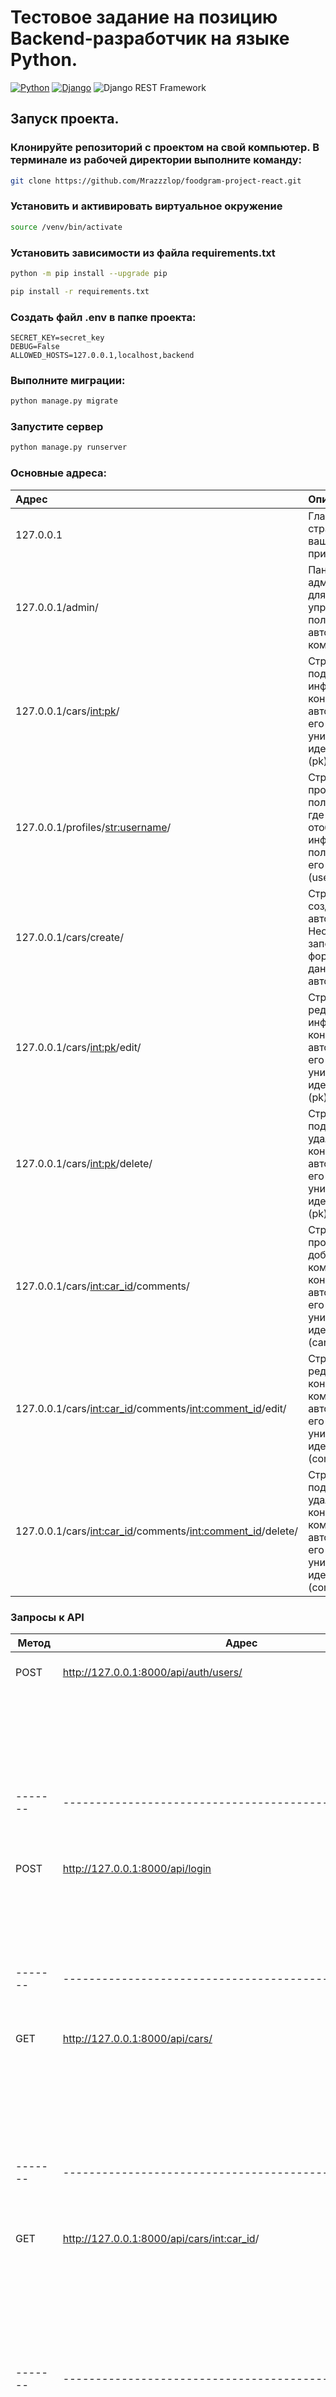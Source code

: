 # Тестовое задание на позицию Backend-разработчик на языке Python.



[![Python](https://img.shields.io/badge/-Python-464646?style=flat&logo=Python&logoColor=56C0C0&color=008080)](https://www.python.org/)
[![Django](https://img.shields.io/badge/-Django-464646?style=flat&logo=Django&logoColor=56C0C0&color=008080)](https://www.djangoproject.com/)
![Django REST Framework](https://img.shields.io/badge/-Django%20REST%20Framework-464646?style=flat&logo=Django%20REST%20Framework&logoColor=56C0C0&color=008080)

## Запуск проекта.

### Клонируйте репозиторий с проектом на свой компьютер. В терминале из рабочей директории выполните команду:
```bash
git clone https://github.com/Mrazzzlop/foodgram-project-react.git
```

### Установить и активировать виртуальное окружение

```bash
source /venv/bin/activate
```

### Установить зависимости из файла requirements.txt

```bash
python -m pip install --upgrade pip
```
```bash
pip install -r requirements.txt
```
### Создать файл .env в папке проекта:
```.env
SECRET_KEY=secret_key
DEBUG=False
ALLOWED_HOSTS=127.0.0.1,localhost,backend
```

### Выполните миграции:
```bash
python manage.py migrate
```
### Запустите сервер 
```bash
python manage.py runserver
```
### Основные адреса: 

| Адрес                                      | Описание                                                                                     |
|:------------------------------------------|:----------------------------------------------------------------------------------------------|
| 127.0.0.1                                | Главная страница вашего веб-приложения.                                                    |
| 127.0.0.1/admin/                        | Панель администратора для входа и управления пользователями, автомобилями и комментариями. |
| 127.0.0.1/cars/<int:pk>/                | Страница с подробной информацией о конкретном автомобиле по его уникальному идентификатору (pk). |
| 127.0.0.1/profiles/<str:username>/      | Страница профиля пользователя, где отображается информация о пользователе по его имени (username). |
| 127.0.0.1/cars/create/                  | Страница для создания нового автомобиля. Необходимо заполнить форму с данными автомобиля.  |
| 127.0.0.1/cars/<int:pk>/edit/           | Страница для редактирования информации о конкретном автомобиле по его уникальному идентификатору (pk). |
| 127.0.0.1/cars/<int:pk>/delete/         | Страница для подтверждения удаления конкретного автомобиля по его уникальному идентификатору (pk). |
| 127.0.0.1/cars/<int:car_id>/comments/   | Страница для просмотра и добавления комментариев к конкретному автомобилю по его уникальному идентификатору (car_id). |
| 127.0.0.1/cars/<int:car_id>/comments/<int:comment_id>/edit/ | Страница для редактирования конкретного комментария к автомобилю по его уникальному идентификатору (comment_id). |
| 127.0.0.1/cars/<int:car_id>/comments/<int:comment_id>/delete/ | Страница для подтверждения удаления конкретного комментария к автомобилю по его уникальному идентификатору (comment_id). |
### Запросы к API

| Метод | Адрес                                      | Описание                                                                                     |
|-------|-------------------------------------------|----------------------------------------------------------------------------------------------|
| POST  | http://127.0.0.1:8000/api/auth/users/   | Регистрация нового пользователя.                                                             |
|       |                                           | ```json { "email": "user@example.com", "username": "string", "password": "string" } ```   |
|-------|-------------------------------------------|----------------------------------------------------------------------------------------------|
| POST  | http://127.0.0.1:8000/api/login          | Аутентификация пользователя (PyJWT).                                                         |
|       |                                           | ```json { "email": "string", "password": "string" } ```                                   |
|-------|-------------------------------------------|----------------------------------------------------------------------------------------------|
| GET   | http://127.0.0.1:8000/api/cars/          | Получить список всех машин.                                                                  |
|       |                                           | ```json [ { "make": "Seres", "model": "M5 (Aito)", "year": 1995, "description": "description", "owner": 1 } ] ``` |
|-------|-------------------------------------------|----------------------------------------------------------------------------------------------|
| GET   | http://127.0.0.1:8000/api/cars/<int:car_id>/ | Получить информацию о машине по ID.                                                         |
|       |                                           | ```json { "make": "Seres", "model": "M5 (Aito)", "year": 1995, "description": "description", "owner": 1 } ``` |
|-------|-------------------------------------------|----------------------------------------------------------------------------------------------|
| POST  | http://127.0.0.1:8000/api/cars/          | Создать новую машину (только для авторизованных пользователей).                             |
|       |                                           | ```json { "make": "Seres", "model": "M5 (Aito)", "year": 1995, "description": "description" } ``` |
|-------|-------------------------------------------|----------------------------------------------------------------------------------------------|
| PUT   | http://127.0.0.1:8000/api/cars/<int:car_id>/ | Редактировать информацию о машине (только автору или админу).                              |
|       |                                           | ```json { "make": "Seres", "model": "M5 (Aito)", "year": 1995, "description": "updated description" } ``` |
|-------|-------------------------------------------|----------------------------------------------------------------------------------------------|
| DELETE| http://127.0.0.1:8000/api/cars/<int:car_id>/ | Удалить машину (только автору или админу).                                                 |
|-------|-------------------------------------------|----------------------------------------------------------------------------------------------|
| GET   | http://127.0.0.1:8000/api/cars/<int:car_id>/comments/ | Получить список комментариев к машине.                                                  |
|       |                                           | ```json [ { "content": "Nice car!", "author": 1 }, { "content": "I love it!", "author": 2 } ] ``` |
|-------|-------------------------------------------|----------------------------------------------------------------------------------------------|
| GET   | http://127.0.0.1:8000/api/cars/<int:car_id>/comments/<int:comment_id> | Получить конкретный комментарий комментариев к машине.                                                  |
|       |                                           | ```json [ { "content": "Nice car!", "author": 1 }, { "content": "I love it!", "author": 2 } ] ``` |
|-------|-------------------------------------------|----------------------------------------------------------------------------------------------|
| POST  | http://127.0.0.1:8000/api/cars/<int:car_id>/comments/ | Создать новый комментарий к машине (только для авторизованных пользователей).           |
|       |                                           | ```json { "content": "Great car!" } ```                                                    |
|-------|-------------------------------------------|----------------------------------------------------------------------------------------------|
| PUT   | http://127.0.0.1:8000/api/cars/<int:car_id>/comments/<int:comment_id>/edit/ | Редактировать комментарий к машине (только автору или админу).                       |
|       |                                           | ```json { "content": "Updated comment!" } ```                                             |
|-------|-------------------------------------------|----------------------------------------------------------------------------------------------|
| DELETE| http://127.0.0.1:8000/api/cars/<int:car_id>/comments/<int:comment_id>/delete/ | Удалить комментарий к машине (только автору или админу).                               |

